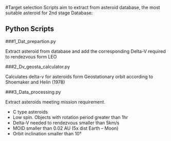 #Target selection
Scripts aim to extract from asteroid database, the most suitable asteroid for 2nd stage
Database: 

## Python Scripts

###1_Dat_prepartion.py

Extract asteroid from database and add the corresponding Delta-V required to rendezvous form LEO

###2_Dv_geosta_calculator.py

Calculates delta-v for asteroids form Geostationary orbit according to Shoemaker and Helin (1978)

###3_Data_processing.py

Extract asteroids meeting mission requirement.
-	C type asteroids 
-	Low spin. Objects with rotation period greater than 1hr
-	Delta-V needed to rendezvous smaller than 5km/s
-	MOID smaller than 0.02 AU (5x dist Earth – Moon)
-	Orbit inclination smaller than 10°

